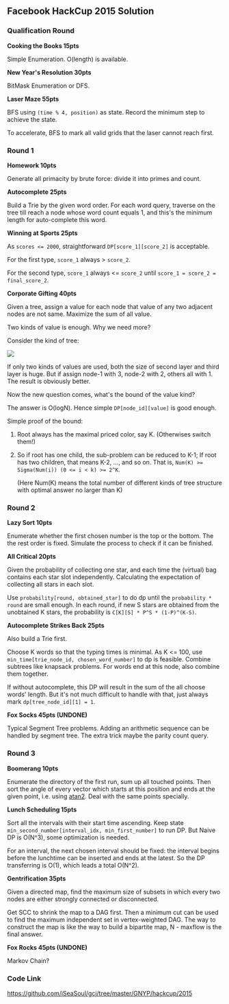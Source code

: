 ## Facebook HackCup 2015 Solution

### **Qualification Round**

**Cooking the Books 15pts**

Simple Enumeration. O(length) is available.

**New Year's Resolution 30pts**

BitMask Enumeration or DFS.

**Laser Maze 55pts**

BFS using `(time % 4, position)` as state. Record the minimum step to achieve the state.

To accelerate, BFS to mark all valid grids that the laser cannot reach first.

### **Round 1**

**Homework 10pts**

Generate all primacity by brute force: divide it into primes and count.

**Autocomplete 25pts**

Build a Trie by the given word order. For each word query, traverse on the tree till reach a node whose word count equals 1, and this's the minimum length for auto-complete this word.

**Winning at Sports 25pts**

As `scores <= 2000`, straightforward `DP[score_1][score_2]` is acceptable. 

For the first type, `score_1` always > `score_2`. 

For the second type, `score_1` always <= `score_2` until `score_1 = score_2 = final_score_2`.

**Corporate Gifting 40pts**

Given a tree, assign a value for each node that value of any two adjacent nodes are not same. Maximize the sum of all value.

Two kinds of value is enough. Why we need more?

Consider the kind of tree:

![](http://m2.img.srcdd.com/farm5/d/2015/0228/18/863D620DCD61FEC45C9CDB2A57845443_B500_900_500_243.png)

If only two kinds of values are used, both the size of second layer and third layer is huge. But if assign node-1 with 3, node-2 with 2, others all with 1. The result is obviously better.

Now the new question comes, what's the bound of the value kind?

The answer is O(logN). Hence simple `DP[node_id][value]` is good enough.

Simple proof of the bound:

1.  Root always has the maximal priced color, say K. (Otherwises switch them!)

2.  So if root has one child, the sub-problem can be reduced to K-1;
    If root has two children, that means K-2, ..., and so on.
    That is, `Num(K) >= Sigma(Num(i)) (0 <= i < k) >= 2^K`.

    (Here Num(K) means the total number of different kinds of tree structure with optimal answer no larger than K)

### **Round 2**

**Lazy Sort 10pts**

Enumerate whether the first chosen number is the top or the bottom. The the rest order is fixed. Simulate the process to check if it can be finished.

**All Critical 20pts**

Given the probability of collecting one star, and each time the (virtual) bag contains each star slot independently. Calculating the expectation of collecting all stars in each slot.

Use `probability[round, obtained_star]` to do dp until the `probability * round` are small enough. In each round, if new S stars are obtained from the unobtained K stars, the probability is `C[K][S] * P^S * (1-P)^(K-S)`.

**Autocomplete Strikes Back 25pts**

Also build a Trie first.

Choose K words so that the typing times is minimal. As K <= 100, use `min_time[trie_node_id, chosen_word_number]` to dp is feasible. Combine subtrees like knapsack problems. For words end at this node, also combine them together.

If without autocomplete, this DP will result in the sum of the all choose words' length. But it's not much difficult to handle with that, just always mark `dp[tree_node_id][1] = 1`.

**Fox Socks 45pts (UNDONE)**

Typical Segment Tree problems. Adding an arithmetic sequence can be handled by segment tree. The extra trick maybe the parity count query.

### **Round 3**

**Boomerang 10pts**

Enumerate the directory of the first run, sum up all touched points. Then sort the angle of every vector which starts at this position and ends at the given point, i.e. using [atan2](http://www.cplusplus.com/reference/cmath/atan2/). Deal with the same points specially. 

**Lunch Scheduling 15pts**

Sort all the intervals with their start time ascending. Keep state `min_second_number[interval_idx, min_first_number]` to run DP. But Naive DP is O(N^3), some optimization is needed.

For an interval, the next chosen interval should be fixed: the interval begins before the lunchtime can be inserted and ends at the latest. So the DP transferring is O(1), which leads a total O(N^2).

**Gentrification 35pts**

Given a directed map, find the maximum size of subsets in which every two nodes are  either strongly connected or disconnected.

Get SCC to shrink the map to a DAG first. Then a minimum cut can be used to find the maximum independent set in vertex-weighted DAG. The way to construct the map is like the way to build a bipartite map, N - maxflow is the final answer.

**Fox Rocks 45pts (UNDONE)**

Markov Chain?

### **Code Link**

<https://github.com/iSeaSoul/gcj/tree/master/GNYP/hackcup/2015>